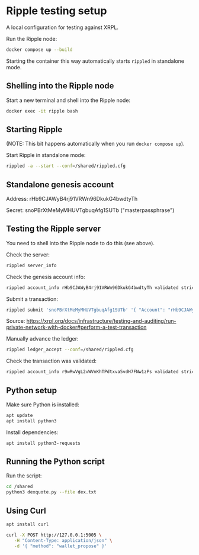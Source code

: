 # Ripple testing setup

A local configuration for testing against XRPL.

Run the Ripple node:

```bash
docker compose up --build
```

Starting the container this way automatically starts `rippled` in standalone mode.

## Shelling into the Ripple node

Start a new terminal and shell into the Ripple node:

```bash
docker exec -it ripple bash
```

## Starting Ripple

(NOTE: This bit happens automatically when you run `docker compose up`).

Start Ripple in standalone mode:

```bash
rippled -a --start --conf=/shared/rippled.cfg
```

## Standalone genesis account

Address: rHb9CJAWyB4rj91VRWn96DkukG4bwdtyTh

Secret: snoPBrXtMeMyMHUVTgbuqAfg1SUTb ("masterpassphrase")

## Testing the Ripple server

You need to shell into the Ripple node to do this (see above).

Check the server:

```bash
rippled server_info
```

Check the genesis account info:

```bash
rippled account_info rHb9CJAWyB4rj91VRWn96DkukG4bwdtyTh validated strict
```

Submit a transaction:

```bash
rippled submit 'snoPBrXtMeMyMHUVTgbuqAfg1SUTb' '{ "Account": "rHb9CJAWyB4rj91VRWn96DkukG4bwdtyTh", "Amount": "1000000000", "Destination": "r9wRwVgL2vWVnKhTPdtxva5vdH7FNw1zPs", "TransactionType": "Payment", "Fee": "10" }'
```

Source: https://xrpl.org/docs/infrastructure/testing-and-auditing/run-private-network-with-docker#perform-a-test-transaction

Manually advance the ledger:

```bash
rippled ledger_accept --conf=/shared/rippled.cfg
```

Check the transaction was validated:

```bash
rippled account_info r9wRwVgL2vWVnKhTPdtxva5vdH7FNw1zPs validated strict
```

## Python setup

Make sure Python is installed:

```bash
apt update
apt install python3
```

Install dependencies:

```bash
apt install python3-requests
```

## Running the Python script

Run the script:

```bash
cd /shared
python3 dexquote.py --file dex.txt
```

## Using Curl

```bash
apt install curl
```

```bash
curl -X POST http://127.0.0.1:5005 \
   -H "Content-Type: application/json" \
   -d '{ "method": "wallet_propose" }'
```